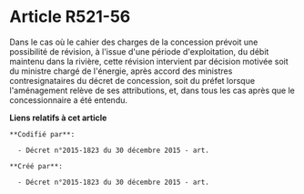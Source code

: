 # Article R521-56

Dans le cas où le cahier des charges de la concession prévoit une possibilité de révision, à l'issue d'une période
d'exploitation, du débit maintenu dans la rivière, cette révision intervient par décision motivée soit du ministre chargé de
l'énergie, après accord des ministres contresignataires du décret de concession, soit du préfet lorsque l'aménagement relève
de ses attributions, et, dans tous les cas après que le concessionnaire a été entendu.

**Liens relatifs à cet article**

	**Codifié par**:

	  - Décret n°2015-1823 du 30 décembre 2015 - art.

	**Créé par**:

	  - Décret n°2015-1823 du 30 décembre 2015 - art.
